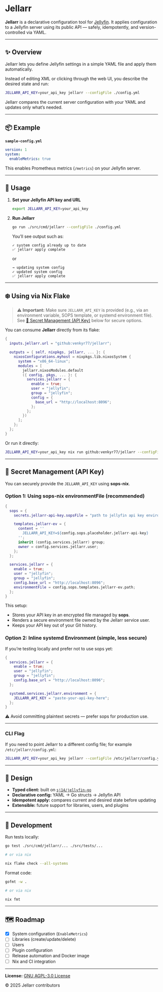 # Jellarr

**Jellarr** is a declarative configuration tool for
[Jellyfin](https://jellyfin.org). It applies configuration to a Jellyfin server
using its public API — safely, idempotently, and version-controlled via YAML.

---

## ✨ Overview

Jellarr lets you define Jellyfin settings in a simple YAML file and apply them
automatically.

Instead of editing XML or clicking through the web UI, you describe the desired
state and run:

```bash
JELLARR_API_KEY=your_api_key jellarr --configFile ./config.yml
```

Jellarr compares the current server configuration with your YAML and updates
only what’s needed.

---

## 📦 Example

**`sample-config.yml`**

```yaml
version: 1
system:
  enableMetrics: true
```

This enables Prometheus metrics (`/metrics`) on your Jellyfin server.

---

## 🚀 Usage

1. **Set your Jellyfin API key and URL**

   ```bash
   export JELLARR_API_KEY=your_api_key
   ```

2. **Run Jellarr**

   ```bash
   go run ./src/cmd/jellarr --configFile ./config.yml
   ```

   You’ll see output such as:

   ```
   ✓ system config already up to date
   ✅ jellarr apply complete
   ```

   or

   ```
   → updating system config
   ✓ updated system config
   ✅ jellarr apply complete
   ```

---

## ❄️ Using via Nix Flake

> ⚠️ **Important:** Make sure `JELLARR_API_KEY` is provided (e.g., via an
> environment variable, SOPS template, or systemd environment file). See
> [🔐 Secret Management (API Key)](#-secret-management-api-key) below for secure
> options.

You can consume **Jellarr** directly from its flake:

```nix
{
  inputs.jellarr.url = "github:venkyr77/jellarr";

  outputs = { self, nixpkgs, jellarr, ... }: {
    nixosConfigurations.myhost = nixpkgs.lib.nixosSystem {
      system = "x86_64-linux";
      modules = [
        jellarr.nixosModules.default
        ({ config, pkgs, ... }: {
          services.jellarr = {
            enable = true;
            user = "jellyfin";
            group = "jellyfin";
            config = {
              base_url = "http://localhost:8096";
            };
          };
        })
      ];
    };
  };
}
```

Or run it directly:

```bash
JELLARR_API_KEY=your_api_key nix run github:venkyr77/jellarr --configFile ./config.yml
```

---

## 🔐 Secret Management (API Key)

You can securely provide the `JELLARR_API_KEY` using **sops-nix**.

### Option 1: Using sops-nix environmentFile (recommended)

```nix
{
  sops = {
    secrets.jellarr-api-key.sopsFile = "path to jellyfin api key environment file";

    templates.jellarr-ev = {
      content = ''
        JELLARR_API_KEY=${config.sops.placeholder.jellarr-api-key}
      '';
      inherit (config.services.jellarr) group;
      owner = config.services.jellarr.user;
    };
  };

  services.jellarr = {
    enable = true;
    user = "jellyfin";
    group = "jellyfin";
    config.base_url = "http://localhost:8096";
    environmentFile = config.sops.templates.jellarr-ev.path;
  };
}
```

This setup:

- Stores your API key in an encrypted file managed by **sops**.
- Renders a secure environment file owned by the Jellarr service user.
- Keeps your API key out of your Git history.

### Option 2: Inline systemd Environment (simple, less secure)

If you’re testing locally and prefer not to use sops yet:

```nix
{
  services.jellarr = {
    enable = true;
    user = "jellyfin";
    group = "jellyfin";
    config.base_url = "http://localhost:8096";
  };

  systemd.services.jellarr.environment = {
    JELLARR_API_KEY = "paste-your-api-key-here";
  };
}
```

⚠️ Avoid committing plaintext secrets — prefer sops for production use.

---

### CLI Flag

If you need to point Jellarr to a different config file; for example
`/etc/jellarr/config.yml`:

```bash
JELLARR_API_KEY=your_api_key jellarr --configFile /etc/jellarr/config.yml
```

---

## 🧠 Design

- **Typed client:** built on
  [`sj14/jellyfin-go`](https://github.com/sj14/jellyfin-go)
- **Declarative config:** YAML → Go structs → Jellyfin API
- **Idempotent apply:** compares current and desired state before updating
- **Extensible:** future support for libraries, users, and plugins

---

## 🧪 Development

Run tests locally:

```bash
go test ./src/cmd/jellarr/... ./src/tests/...

# or via nix

nix flake check --all-systems
```

Format code:

```bash
gofmt -w .

# or via nix

nix fmt
```

---

## 🗺️ Roadmap

- [x] System configuration (`EnableMetrics`)
- [ ] Libraries (create/update/delete)
- [ ] Users
- [ ] Plugin configuration
- [ ] Release automation and Docker image
- [ ] Nix and CI integration

---

**License:** [GNU AGPL-3.0 License](https://www.gnu.org/licenses/agpl-3.0.html)

© 2025 Jellarr contributors
